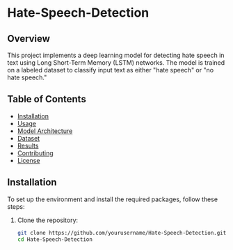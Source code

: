 # Hate-Speech-Detection

## Overview

This project implements a deep learning model for detecting hate speech in text using Long Short-Term Memory (LSTM) networks. The model is trained on a labeled dataset to classify input text as either "hate speech" or "no hate speech." 

## Table of Contents

- [Installation](#installation)
- [Usage](#usage)
- [Model Architecture](#model-architecture)
- [Dataset](#dataset)
- [Results](#results)
- [Contributing](#contributing)
- [License](#license)

## Installation

To set up the environment and install the required packages, follow these steps:

1. Clone the repository:
   ```bash
   git clone https://github.com/yourusername/Hate-Speech-Detection.git
   cd Hate-Speech-Detection